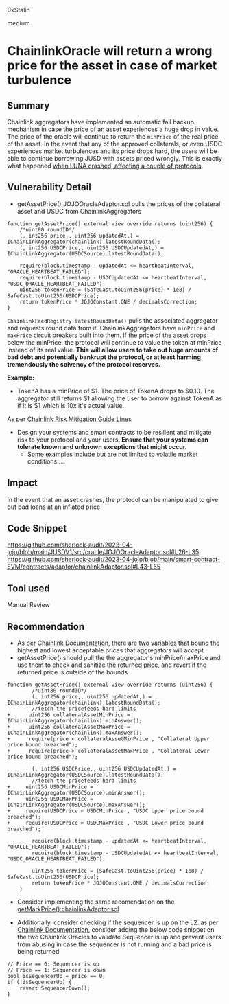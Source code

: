 0xStalin

medium

# ChainlinkOracle will return a wrong price for the asset in case of market turbulence

## Summary
Chainlink aggregators have implemented an automatic fail backup mechanism in case the price of an asset experiences a huge drop in value. The price of the oracle will continue to return the `minPrice` of the real price of the asset. 
In the event that any of the approved collaterals, or even USDC experiences market turbulences and its price drops hard, the users will be able to continue borrowing JUSD with assets priced wrongly. This is exactly what happened [when LUNA crashed, affecting a couple of protocols](https://rekt.news/venus-blizz-rekt/).

## Vulnerability Detail
- getAssetPrice():JOJOOracleAdaptor.sol pulls the prices of the collateral asset and USDC from ChainlinkAggregators
```solidity
function getAssetPrice() external view override returns (uint256) {
    /*uint80 roundID*/
    (, int256 price,, uint256 updatedAt,) = IChainLinkAggregator(chainlink).latestRoundData();
    (, int256 USDCPrice,, uint256 USDCUpdatedAt,) = IChainLinkAggregator(USDCSource).latestRoundData();

    require(block.timestamp - updatedAt <= heartbeatInterval, "ORACLE_HEARTBEAT_FAILED");
    require(block.timestamp - USDCUpdatedAt <= heartbeatInterval, "USDC_ORACLE_HEARTBEAT_FAILED");
    uint256 tokenPrice = (SafeCast.toUint256(price) * 1e8) / SafeCast.toUint256(USDCPrice);
    return tokenPrice * JOJOConstant.ONE / decimalsCorrection;
}
```

`ChainlinkFeedRegistry:latestRoundData()` pulls the associated aggregator and requests round data from it. ChainlinkAggregators have `minPrice` and `maxPrice` circuit breakers built into them. If the price of the asset drops below the minPrice, the protocol will continue to value the token at minPrice instead of its real value. **This will allow users to take out huge amounts of bad debt and potentially bankrupt the protocol, or at least harming tremendously the solvency of the protocol reserves.**

**Example:**
- TokenA has a minPrice of $1. The price of TokenA drops to $0.10. The aggregator still returns $1 allowing the user to borrow against TokenA as if it is $1 which is 10x it's actual value.


As per [Chainlink Risk Mitigation Guide Lines](https://docs.chain.link/data-feeds/selecting-data-feeds#risk-mitigation)
- Design your systems and smart contracts to be resilient and mitigate risk to your protocol and your users. **Ensure that your systems can tolerate known and unknown exceptions that might occur.**
   - Some examples include but are not limited to volatile market conditions ...

## Impact
In the event that an asset crashes, the protocol can be manipulated to give out bad loans at an inflated price

## Code Snippet
https://github.com/sherlock-audit/2023-04-jojo/blob/main/JUSDV1/src/oracle/JOJOOracleAdaptor.sol#L26-L35
https://github.com/sherlock-audit/2023-04-jojo/blob/main/smart-contract-EVM/contracts/adaptor/chainlinkAdaptor.sol#L43-L55

## Tool used
Manual Review

## Recommendation
- As per [Chainlink Documentation](https://docs.chain.link/data-feeds/api-reference#variables-and-functions-in-accesscontrolledoffchainaggregator), there are two variables that bound the highest and lowest acceptable prices that aggregators will accept.
- getAssetPrice() should pull the the aggregator's minPrice/maxPrice and use them to check and sanitize the returned price, and revert if the returned price is outside of the bounds

```solidity
function getAssetPrice() external view override returns (uint256) {
        /*uint80 roundID*/
        (, int256 price,, uint256 updatedAt,) = IChainLinkAggregator(chainlink).latestRoundData();
        //fetch the pricefeeds hard limits
+      uint256 collateralAssetMinPrice =  IChainLinkAggregator(chainlink).minAnswer();
+      uint256 collateralAssetMaxPrice =  IChainLinkAggregator(chainlink).maxAnswer(); 
+      require(price < collateralAssetMinPrice , "Collateral Upper price bound breached");
+      require(price > collateralAssetMaxPrice , "Collateral Lower price bound breached");
   
        (, int256 USDCPrice,, uint256 USDCUpdatedAt,) = IChainLinkAggregator(USDCSource).latestRoundData();
        //fetch the pricefeeds hard limits
+     uint256 USDCMinPrice = IChainLinkAggregator(USDCSource).minAnswer();
+     uint256 USDCMaxPrice =  IChainLinkAggregator(USDCSource).maxAnswer(); 
+     require(USDCPrice < USDCMinPrice , "USDC Upper price bound breached");
+     require(USDCPrice > USDCMaxPrice , "USDC Lower price bound breached");

        require(block.timestamp - updatedAt <= heartbeatInterval, "ORACLE_HEARTBEAT_FAILED");
        require(block.timestamp - USDCUpdatedAt <= heartbeatInterval, "USDC_ORACLE_HEARTBEAT_FAILED");

        uint256 tokenPrice = (SafeCast.toUint256(price) * 1e8) / SafeCast.toUint256(USDCPrice);
        return tokenPrice * JOJOConstant.ONE / decimalsCorrection;
    }
```

- Consider implementing the same recomendation on the [getMarkPrice():chainlinkAdaptor.sol](https://github.com/sherlock-audit/2023-04-jojo/blob/main/smart-contract-EVM/contracts/adaptor/chainlinkAdaptor.sol#L43-L55)

- Additionally, consider checking if the sequencer is up on the L2. as per [Chainlink Documentation](https://docs.chain.link/data-feeds/l2-sequencer-feeds#example-code), consider adding the below code snippet on the two Chainlink Oracles to validate Sequencer is up and prevent users from abusing in case the sequencer is not running and a bad price is being returned
```solidity
// Price == 0: Sequencer is up
// Price == 1: Sequencer is down
bool isSequencerUp = price == 0;
if (!isSequencerUp) {
    revert SequencerDown();
}
```